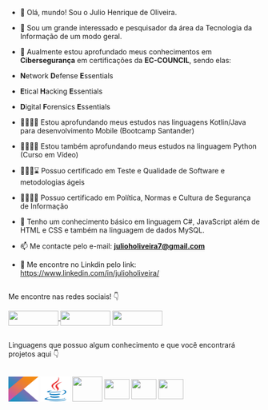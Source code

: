 - 👋 Olá, mundo! Sou o Julio Henrique de Oliveira.

- 👀 Sou um grande interessado e pesquisador da área da Tecnologia da Informação de um modo geral.

- 🔐 Aualmente estou aprofundado meus conhecimentos em **Cibersegurança** em certificações da **EC-COUNCIL**, sendo elas:
- **N**etwork **D**efense **E**ssentials
- **E**tical **H**acking **E**ssentials
- **D**igital **F**orensics **E**ssentials

- 🧑🏻‍💻📱 Estou aprofundando meus estudos nas linguagens Kotlin/Java para desenvolvimento Mobile (Bootcamp Santander)

- 🧑🏻‍💻🤖 Estou também aprofundando meus estudos na linguagem Python (Curso em Vídeo)

- 👨🏻‍🎓⌛ Possuo certificado em Teste e Qualidade de Software e metodologias ágeis

- 👨🏻‍🎓🔐 Possuo certificado em Política, Normas e Cultura de Segurança de Informação

- 🧠 Tenho um conhecimento básico em linguagem C#, JavaScript além de HTML e CSS e também na linguagem de dados MySQL.

- 📫 Me contacte pelo e-mail: **julioholiveira7@gmail.com**

- 📄 Me encontre no Linkdin pelo link: https://www.linkedin.com/in/julioholiveira/

##

<div>
  <p>Me encontre nas redes sociais! 👇</p>
  <a href='https://linkedin.com/in/julioholiveira/'><img align='center' height='30' width='100' src='https://img.shields.io/badge/LinkedIn-0077B5?style=for-the-badge&logo=linkedin&logoColor=white'</a>
  <a href="https://www.instagram.com/julioho7/"><img align='center' height='30' width='100' src='https://img.shields.io/badge/Instagram-E4405F?style=for-the-badge&logo=instagram&logoColor=white'></a>
  <a href='https://www.facebook.com/julioho18'><img align='center' height='30' width='100' src='https://img.shields.io/badge/Facebook-1877F2?style=for-the-badge&logo=facebook&logoColor=white'></a>
</div>

##
    
<p>Linguagens que possuo algum conhecimento e que você encontrará projetos aqui 👇</p>
    
<div style="display: inline_block"><br>
  <img align='center' height='50' width='60' src="https://github.com/devicons/devicon/blob/master/icons/kotlin/kotlin-original.svg" />
  <img align='center' height='50' width='60' src="https://github.com/devicons/devicon/blob/master/icons/java/java-original.svg" />
  <img align='center' height='50' width='60' src="https://cdn.jsdelivr.net/gh/devicons/devicon/icons/python/python-original.svg" />
  <img align='center' height='40' width='50' src="https://cdn.jsdelivr.net/gh/devicons/devicon/icons/javascript/javascript-original.svg" />
  <img align='center' height='40' width='50' src="https://cdn.jsdelivr.net/gh/devicons/devicon/icons/html5/html5-original-wordmark.svg" />
  <img align='center' height='40' width='50' src="https://cdn.jsdelivr.net/gh/devicons/devicon/icons/css3/css3-original-wordmark.svg" />
</div>

